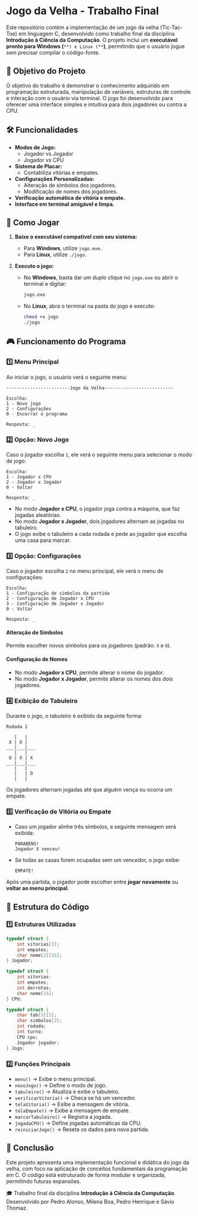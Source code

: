 # Jogo da Velha - Trabalho Final

Este repositório contém a implementação de um jogo da velha (Tic-Tac-Toe) em linguagem C, desenvolvido como trabalho final da disciplina **Introdução à Ciência da Computação**. O projeto inclui um **executável pronto para Windows (**``**) e Linux (**``**)**, permitindo que o usuário jogue sem precisar compilar o código-fonte.

## 📌 Objetivo do Projeto

O objetivo do trabalho é demonstrar o conhecimento adquirido em programação estruturada, manipulação de variáveis, estruturas de controle e interação com o usuário via terminal. O jogo foi desenvolvido para oferecer uma interface simples e intuitiva para dois jogadores ou contra a CPU.

## 🛠️ Funcionalidades

- **Modos de Jogo:**
  - Jogador vs Jogador
  - Jogador vs CPU
- **Sistema de Placar:**
  - Contabiliza vitórias e empates.
- **Configurações Personalizadas:**
  - Alteração de símbolos dos jogadores.
  - Modificação de nomes dos jogadores.
- **Verificação automática de vitória e empate.**
- **Interface em terminal amigável e limpa.**

## 📜 Como Jogar

1. **Baixe o executável compatível com seu sistema:**

   - Para **Windows**, utilize `jogo.exe`.
   - Para **Linux**, utilize `./jogo`.

2. **Execute o jogo:**

   - No **Windows**, basta dar um duplo clique no `jogo.exe` ou abrir o terminal e digitar:
     ```sh
     jogo.exe
     ```
   - No **Linux**, abra o terminal na pasta do jogo e execute:
     ```sh
     chmod +x jogo
     ./jogo
     ```

## 🎮 Funcionamento do Programa

### 1️⃣ Menu Principal

Ao iniciar o jogo, o usuário verá o seguinte menu:

```
------------------------Jogo da Velha--------------------------

Escolha:
1 - Novo jogo
2 - Configurações
0 - Encerrar o programa

Resposta: _
```

### 2️⃣ Opção: Novo Jogo

Caso o jogador escolha `1`, ele verá o seguinte menu para selecionar o modo de jogo:

```
Escolha:
1 - Jogador x CPU
2 - Jogador x Jogador
0 - Voltar

Resposta: _
```

- No modo **Jogador x CPU**, o jogador joga contra a máquina, que faz jogadas aleatórias.
- No modo **Jogador x Jogador**, dois jogadores alternam as jogadas no tabuleiro.
- O jogo exibe o tabuleiro a cada rodada e pede ao jogador que escolha uma casa para marcar.

### 3️⃣ Opção: Configurações

Caso o jogador escolha `2` no menu principal, ele verá o menu de configurações:

```
Escolha:
1 - Configuração de símbolos da partida
2 - Configuração de Jogador x CPU
3 - Configuração de Jogador x Jogador
0 - Voltar

Resposta: _
```

#### Alteração de Símbolos

Permite escolher novos símbolos para os jogadores (padrão: `X` e `O`).

#### Configuração de Nomes

- No modo **Jogador x CPU**, permite alterar o nome do jogador.
- No modo **Jogador x Jogador**, permite alterar os nomes dos dois jogadores.

### 4️⃣ Exibição do Tabuleiro

Durante o jogo, o tabuleiro é exibido da seguinte forma:

```
Rodada 1

   |   |   
 X | O |   
___|___|___
   |   |   
 O | X | X 
___|___|___
   |   |   
   |   | O 
   |   |   
```

Os jogadores alternam jogadas até que alguém vença ou ocorra um empate.

### 5️⃣ Verificação de Vitória ou Empate

- Caso um jogador alinhe três símbolos, a seguinte mensagem será exibida:
  ```
  PARABÉNS!
  Jogador X venceu!
  ```
- Se todas as casas forem ocupadas sem um vencedor, o jogo exibe:
  ```
  EMPATE!
  ```

Após uma partida, o jogador pode escolher entre **jogar novamente** ou **voltar ao menu principal**.

## 📖 Estrutura do Código

### 1️⃣ Estruturas Utilizadas

```c
typedef struct {
    int vitorias[2];
    int empates;
    char nome[2][15];
} Jogador;

typedef struct {
    int vitorias;
    int empates;
    int derrotas;
    char nome[15];
} CPU;

typedef struct {
    char tab[3][3];
    char simbolos[2];
    int rodada;
    int turno;
    CPU cpu;
    Jogador jogador;
} Jogo;
```

### 2️⃣ Funções Principais

- `menu()` → Exibe o menu principal.
- `novoJogo()` → Define o modo de jogo.
- `tabuleiro()` → Atualiza e exibe o tabuleiro.
- `verificarVitoria()` → Checa se há um vencedor.
- `telaVitoria()` → Exibe a mensagem de vitória.
- `telaEmpate()` → Exibe a mensagem de empate.
- `marcarTabuleiro()` → Registra a jogada.
- `jogadaCPU()` → Define jogadas automáticas da CPU.
- `reiniciarJogo()` → Reseta os dados para nova partida.

## 📌 Conclusão

Este projeto apresenta uma implementação funcional e didática do jogo da velha, com foco na aplicação de conceitos fundamentais da programação em C. O código está estruturado de forma modular e organizada, permitindo futuras expansões.

🎓 Trabalho final da disciplina **Introdução à Ciência da Computação**. Desenvolvido por Pedro Alonso, Milena Boa, Pedro Henrique e Sávio Thomaz.

